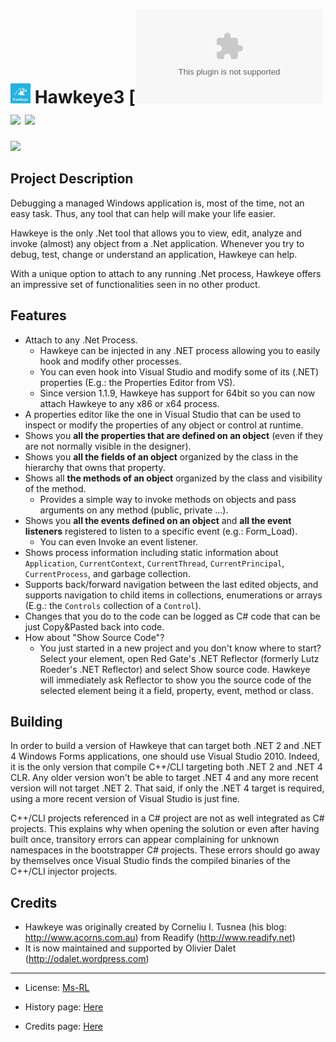 [//]: # (# [ zrfisaac ])

[//]: # (# [ about ])
[//]: # (# - author : Isaac Santana)
[//]: # (# . - email : zrfisaac@gmail.com)
[//]: # (# . - site : zrfisaac.github.io)

[//]: # (# [ markdown ])

[//]: # (# - language)
<!--[![](https://img.shields.io/badge/português--f9c22b?style=for-the-badge)]([README.pt-BR.md](README.en.md))-->

[//]: # (# - title)

# <img src="picture\Laure\hawkeye.jpg" alt="Logo" width="32" height="32"> Hawkeye3 [![](https://github.com/zrfisaac/Hawkeye3/releases/download/v3.2.0.0/Hawkeye3.3.2.0.0.exe) [![](https://img.shields.io/badge/patreon-$-ff69b4?logo=patreon&style=flat-square&logoColor=white)](https://www.patreon.com/zrfisaac) [![](https://img.shields.io/badge/ko--fi-$-ff69b4?logo=kofi&style=flat-square&logoColor=white)](https://ko-fi.com/zrfisaac)

[![](https://img.shields.io/badge/-DOWNLOAD-239063?style=for-the-badge&logo=windows95&logoColor=white)](https://github.com/zrfisaac/Hawkeye3/releases/download/v3.2.0.0/Hawkeye3.3.2.0.0.exe)

<!--<img src="Pictures\Windows.png">-->

## Project Description

Debugging a managed Windows application is, most of the time, not an easy task. Thus, any tool that can help will make your life easier.

Hawkeye is the only .Net tool that allows you to view, edit, analyze and invoke (almost) any object from a .Net application. Whenever you try to debug, test, change or understand an application, Hawkeye can help.

With a unique option to attach to any running .Net process, Hawkeye offers an impressive set of functionalities seen in no other product.

## Features

* Attach to any .Net Process.
  * Hawkeye can be injected in any .NET process allowing you to easily hook and modify other processes.
  * You can even hook into Visual Studio and modify some of its (.NET) properties (E.g.: the Properties Editor from VS).
  * Since version 1.1.9, Hawkeye has support for 64bit so you can now attach Hawkeye to any x86 or x64 process.
* A properties editor like the one in Visual Studio that can be used to inspect or modify the properties of any object or control at runtime.
* Shows you **all the properties that are defined on an object** (even if they are not normally visible in the designer).
* Shows you **all the fields of an object** organized by the class in the hierarchy that owns that property.
* Shows all **the methods of an object** organized by the class and visibility of the method.
  * Provides a simple way to invoke methods on objects and pass arguments on any method (public, private ...).
* Shows you **all the events defined on an object** and **all the event listeners** registered to listen to a specific event (e.g.: Form_Load).
  * You can even Invoke an event listener.
* Shows process information including static information about `Application`, `CurrentContext`, `CurrentThread`, `CurrentPrincipal`, `CurrentProcess`, and garbage collection.
* Supports back/forward navigation between the last edited objects, and supports navigation to child items in collections, enumerations or arrays (E.g.: the `Controls` collection of a `Control`).
* Changes that you do to the code can be logged as C# code that can be just Copy&Pasted back into code.
* How about "Show Source Code"?
  * You just started in a new project and you don't know where to start? Select your element, open Red Gate's .NET Reflector (formerly Lutz Roeder's .NET Reflector) and select Show source code. Hawkeye will immediately ask Reflector to show you the source code of the selected element being it a field, property, event, method or class.

## Building

In order to build a version of Hawkeye that can target both .NET 2 and .NET 4 Windows Forms applications, one should use Visual Studio 2010. Indeed, it is the only version that compile C++/CLI targeting both .NET 2 and .NET 4 CLR. Any older version won't be able to target .NET 4 and any more recent version will not target .NET 2. That said, if only the .NET 4 target is required, using a more recent version of Visual Studio is just fine.

C++/CLI projects referenced in a C# project are not as well integrated as C# projects. This explains why when opening the solution or even after having built once, transitory errors can appear complaining for unknown namespaces in the bootstrapper C# projects. These errors should go away by themselves once Visual Studio finds the compiled binaries of the C++/CLI injector projects.

## Credits

* Hawkeye was originally created by Corneliu I. Tusnea (his blog: <http://www.acorns.com.au>) from Readify (<http://www.readify.net>)
* It is now maintained and supported by Olivier Dalet (<http://odalet.wordpress.com>)

---

* License: [Ms-RL][msrl]
* History page: [Here][history]
* Credits page: [Here][credits]

  [msrl]: src/License.md "MS-RL License"
  [history]: src/History.md "History"
  [credits]: src/Credits.md "Credits"
